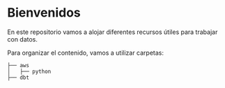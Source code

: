 # Bienvenidos
En este repositorio vamos a alojar diferentes recursos útiles para trabajar con datos.

Para organizar el contenido, vamos a utilizar carpetas:

```
├── aws  
│   ├── python  
├── dbt  
```
